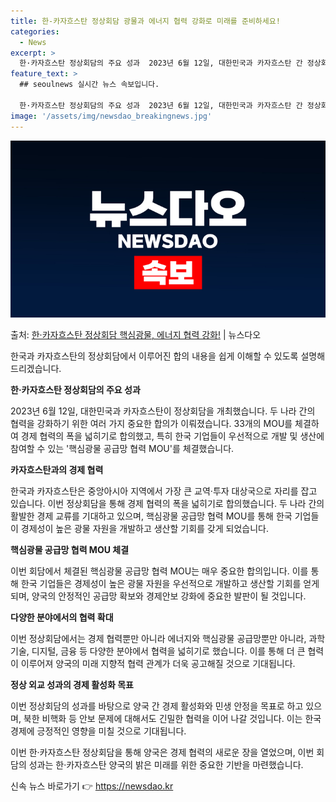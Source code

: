 ```yaml
---
title: 한-카자흐스탄 정상회담 광물과 에너지 협력 강화로 미래를 준비하세요!
categories:
  - News
excerpt: >
  한·카자흐스탄 정상회담의 주요 성과  2023년 6월 12일, 대한민국과 카자흐스탄 간 정상회담이 개최되었습…
feature_text: >
  ## seoulnews 실시간 뉴스 속보입니다.

  한·카자흐스탄 정상회담의 주요 성과  2023년 6월 12일, 대한민국과 카자흐스탄 간 정상회담이 개최되었습…
image: '/assets/img/newsdao_breakingnews.jpg'
---
```


![뉴스다오 속보](/assets/img/newsdao_breakingnews.jpg)

<p>출처: <a href="https://newsdao.kr/4241" rel="dofollow">한·카자흐스탄 정상회담 핵심광물, 에너지 협력 강화!</a> | 뉴스다오</p>

한국과 카자흐스탄의 정상회담에서 이루어진 합의 내용을 쉽게 이해할 수 있도록 설명해 드리겠습니다.

**한·카자흐스탄 정상회담의 주요 성과**

2023년 6월 12일, 대한민국과 카자흐스탄이 정상회담을 개최했습니다. 두 나라 간의 협력을 강화하기 위한 여러 가지 중요한 합의가 이뤄졌습니다. 33개의 MOU를 체결하여 경제 협력의 폭을 넓히기로 합의했고, 특히 한국 기업들이 우선적으로 개발 및 생산에 참여할 수 있는 '핵심광물 공급망 협력 MOU'를 체결했습니다.

**카자흐스탄과의 경제 협력**

한국과 카자흐스탄은 중앙아시아 지역에서 가장 큰 교역·투자 대상국으로 자리를 잡고 있습니다. 이번 정상회담을 통해 경제 협력의 폭을 넓히기로 합의했습니다. 두 나라 간의 활발한 경제 교류를 기대하고 있으며, 핵심광물 공급망 협력 MOU를 통해 한국 기업들이 경제성이 높은 광물 자원을 개발하고 생산할 기회를 갖게 되었습니다.

**핵심광물 공급망 협력 MOU 체결**

이번 회담에서 체결된 핵심광물 공급망 협력 MOU는 매우 중요한 합의입니다. 이를 통해 한국 기업들은 경제성이 높은 광물 자원을 우선적으로 개발하고 생산할 기회를 얻게 되며, 양국의 안정적인 공급망 확보와 경제안보 강화에 중요한 발판이 될 것입니다.

**다양한 분야에서의 협력 확대**

이번 정상회담에서는 경제 협력뿐만 아니라 에너지와 핵심광물 공급망뿐만 아니라, 과학기술, 디지털, 금융 등 다양한 분야에서 협력을 넓히기로 했습니다. 이를 통해 더 큰 협력이 이루어져 양국의 미래 지향적 협력 관계가 더욱 공고해질 것으로 기대됩니다.

**정상 외교 성과의 경제 활성화 목표**

이번 정상회담의 성과를 바탕으로 양국 간 경제 활성화와 민생 안정을 목표로 하고 있으며, 북한 비핵화 등 안보 문제에 대해서도 긴밀한 협력을 이어 나갈 것입니다. 이는 한국 경제에 긍정적인 영향을 미칠 것으로 기대됩니다.

이번 한·카자흐스탄 정상회담을 통해 양국은 경제 협력의 새로운 장을 열었으며, 이번 회담의 성과는 한·카자흐스탄 양국의 밝은 미래를 위한 중요한 기반을 마련했습니다. 

신속 뉴스 바로가기 👉 <a href="https://newsdao.kr" rel="dofollow">https://newsdao.kr</a>


